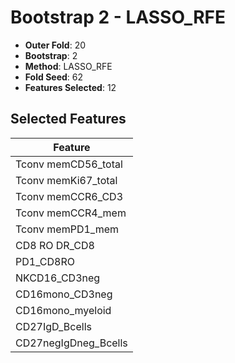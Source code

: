 # Bootstrap 2 - LASSO_RFE

- **Outer Fold**: 20
- **Bootstrap**: 2
- **Method**: LASSO_RFE
- **Fold Seed**: 62
- **Features Selected**: 12

## Selected Features

| Feature |
|---------|
| Tconv memCD56_total |
| Tconv memKi67_total |
| Tconv memCCR6_CD3 |
| Tconv memCCR4_mem |
| Tconv memPD1_mem |
| CD8 RO DR_CD8 |
| PD1_CD8RO |
| NKCD16_CD3neg |
| CD16mono_CD3neg |
| CD16mono_myeloid |
| CD27IgD_Bcells |
| CD27negIgDneg_Bcells |
